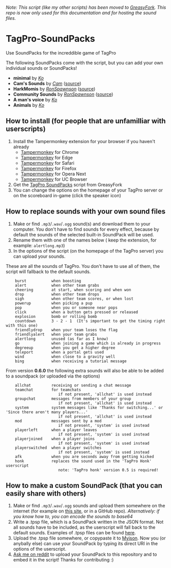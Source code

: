 *Note: This script (like my other scripts) has been moved to [GreasyFork](https://greasyfork.org/scripts/34785-tagpro-soundpacks). This repo is now only used for this documentation and for hosting the sound files.*

# TagPro-SoundPacks
Use SoundPacks for the increddible game of TagPro

The following SoundPacks come with the script, but you can add your own individual sounds or SoundPacks!

* **minimal** by [*Ko*](https://reddit.com/u/Wilcooo)
* **Cam's Sounds** by [*Cam*](https://reddit.com/u/StrayCam) ([source](https://redd.it/2iw5di))
* **HarkMomis** by [*RonSpawnson*](https://reddit.com/u/RonSpawnsonTP) ([source](https://redd.it/3fg1yb))
* **Community Sounds** by [*RonSpawnson*](https://reddit.com/u/RonSpawnsonTP) ([source](https://go.twitch.tv/ronspawnson/videos/all))
* **A man's voice** by [*Ko*](https://reddit.com/u/Wilcooo)
* **Animals** by [*Ko*](https://reddit.com/u/Wilcooo)

## How to install (for people that are unfamilliar with userscripts)
1. Install the Tampermonkey extension for your browser if you haven't already
   + [Tampermonkey](https://chrome.google.com/webstore/detail/dhdgffkkebhmkfjojejmpbldmpobfkfo "Install on Chrome") for Chrome
   + [Tampermonkey](https://www.microsoft.com/store/apps/9NBLGGH5162S "Install on Edge") for Edge
   + [Tampermonkey](https://safari.tampermonkey.net/tampermonkey.safariextz "Install on Safari") for Safari
   + [Tampermonkey](https://addons.mozilla.org/en-US/firefox/addon/tampermonkey/ "Install on Firefox") for Firefox
   + [Tampermonkey](https://addons.opera.com/en/extensions/details/tampermonkey-beta/ "Install on Opera Next") for Opera Next
   + [Tampermonkey](https://play.google.com/store/apps/details?id=net.tampermonkey.uc "Install on UC Browser") for UC Browser
2. Get the [TagPro SoundPacks](https://greasyfork.org/en/scripts/34785-tagpro-soundpacks "Add to Tampermonkey") script from GreasyFork
3. You can change the options on the homepage of your TagPro server or on the scoreboard in-game (click the speaker icon)

## How to replace sounds with your own sound files
1. Make or find `.mp3`/`.wav`/`.ogg` sound(s) and download them to your computer. You don't have to find sounds for every effect, because by default the sounds of the selected built-in SoundPack will be used.
2. Rename them with one of the names below ( keep the extension, for example: `alertlong.mp3`)
3. In the options of the script (on the homepage of the TagPro server) you can upload your sounds.

These are all the sounds of TagPro. You don't have to use all of them, the script will fallback to the default sounds.

        burst           when boosting
        alert           when other team grabs
        cheering        at start, when scoring and when won
        drop            when other team drops
        sigh            when other team scores, or when lost
        powerup         when picking a pup
        pop             when you or someone near pops
        click           when a button gets pressed or released
        explosion       bomb or rolling bomb
        countdown       3 - 2 - 1  (It's important to get the timing right with this one)
        friendlydrop    when your team loses the flag
        friendlyalert   when your team grabs
        alertlong       unused (as far as I know)
        go              when joining a game which is already in progress
        degreeup        when you get a higher degree
        teleport        when a portal gets used
        wind            when close to a gravity well
        bing            when receiving a tutorial message

From version **0.6.0** the following extra sounds will also be able to be added to a soundpack (or uploaded via the options)

        allchat         receiving or sending a chat message
        teamchat        for teamchats
                           if not present, 'allchat' is used instead
        groupchat       messages from members of your group
                           if not present, 'allchat' is used instead
        system          system messages like 'Thanks for switching...' or 'Since there aren't many players...'
                           if not present, 'allchat' is used instead
        mod             messages sent by a mod
                           if not present, 'system' is used instead
        playerleft      when a player leaves
                           if not present, 'system' is used instead
        playerjoined    when a player joins
                           if not present, 'system' is used instead
        playerswitched  when a player switches
                           if not present, 'system' is used instead
        afk             when you are seconds away from getting kicked
        honk            replaces the sound used in the 'TagPro Honk' userscript
                           note: 'TagPro honk' version 0.5 is required!

## How to make a custom SoundPack (that you can easily share with others)
1. Make or find `.mp3`/`.wav`/`.ogg` sounds and upload them somewhere on the internet (for example on [this site](https://vocaroo.com/?upload), or in a GitHub repo). *Alternatively: if you know how to, you can encode the sounds to base64*
2. Write a .tpsp file, which is a SoundPack written in the JSON format. Not all sounds have to be included, as the userscript will fall back to the default sounds. Examples of .tpsp files can be found [here](SoundPacks "SoundPacks").
3. Upload the .tpsp file somewhere, or copypaste it to [Myjson](http://myjson.com). Now you (or anybally else) can use your SoundPack by typing its direct URI in the options of the userscript.
4. [Ask me on reddit](https://reddit.com/user/hjalpa "/u/hjalpa") to upload your SoundPack to this repository and to embed it in the script! Thanks for contributing :)
